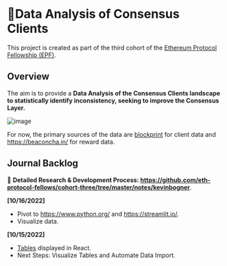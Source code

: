 # 💾Data Analysis of Consensus Clients

This project is created as part of the third cohort of the [Ethereum Protocol Fellowship (EPF)](https://github.com/eth-protocol-fellows/cohort-three/blob/master/program-guide/program-details.md).

## Overview

The aim is to provide a **Data Analysis of the Consensus Clients landscape to statistically identify inconsistency, seeking to improve the Consensus Layer.**

![image](https://user-images.githubusercontent.com/114221396/195984206-9690965b-7046-459f-ae15-1fcc1a41af41.png)

For now, the primary sources of the data are [blockprint](https://github.com/sigp/blockprint) for client data and https://beaconcha.in/ for reward data.



## Journal Backlog
:sparkler: **Detailed Research & Development Process: https://github.com/eth-protocol-fellows/cohort-three/tree/master/notes/kevinbogner**.

**[10/16/2022]**
- Pivot to https://www.python.org/ and https://streamlit.io/.
- Visualize data.

**[10/15/2022]**
- [Tables](https://user-images.githubusercontent.com/114221396/195984206-9690965b-7046-459f-ae15-1fcc1a41af41.png) displayed in React.
- Next Steps: Visualize Tables and Automate Data Import.